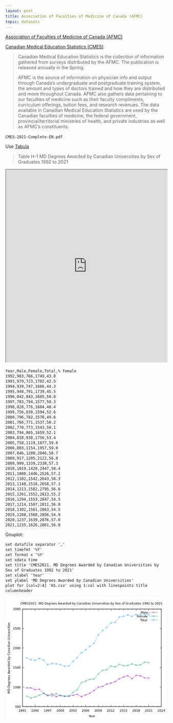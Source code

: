 ```yaml
---
layout: post
title: Association of Faculties of Medicine of Canada (AFMC)
topic: datasets
---
```


[Association of Faculties of Medicine of Canada (AFMC)](https://www.afmc.ca/)

[Canadian Medical Education Statistics (CMES)](https://www.afmc.ca/resources-data/data/canadian-medical-education-statistics-cmes/)

> Canadian Medical Education Statistics is the collection of information gathered from surveys distributed by the AFMC. The publication is released annually in the Spring.
>
> AFMC is the source of information on physician info and output through Canada’s undergraduate and postgraduate training system, the amount and types of doctors trained and how they are distributed and move throughout Canada. AFMC also gathers data pertaining to our faculties of medicine such as their faculty compliments, curriculum offerings, tuition fees, and research revenues. The data available in Canadian Medical Education Statistics are used by the Canadian faculties of medicine, the federal government, provincial/territorial ministries of health, and private industries as well as AFMC’s constituents.

`CMES-2021-Complete-EN.pdf`

Use [Tabula](https://tabula.technology/)

> Table H-1 MD Degrees Awarded by Canadian Universities by Sex of Graduates 1992 to 2021

<iframe src="https://docs.google.com/spreadsheets/d/e/2PACX-1vQfV54Wstj3i7CjqxRMBe8REnbBYuWuEkmOYsPncxQO-hCBNn1vC4cNZZJtKmYejg_XrkIAWnsdLKFv/pubhtml?widget=true&amp;headers=false" width="100%" height="600"></iframe>

```
Year,Male,Female,Total,% Female
1992,983,766,1749,43.8
1993,979,723,1702,42.5
1994,939,747,1686,44.3
1995,948,791,1739,45.5
1996,842,843,1685,50.0
1997,783,794,1577,50.3
1998,828,776,1604,48.4
1999,756,838,1594,52.6
2000,796,782,1578,49.6
2001,766,771,1537,50.2
2002,770,773,1543,50.1
2003,794,865,1659,52.1
2004,818,938,1756,53.4
2005,758,1119,1877,59.6
2006,803,1154,1957,59.0
2007,846,1200,2046,58.7
2008,917,1205,2122,56.8
2009,999,1339,2338,57.3
2010,1019,1428,2447,58.4
2011,1080,1446,2526,57.2
2012,1102,1542,2643,58.3
2013,1140,1518,2658,57.1
2014,1213,1582,2795,56.6
2015,1261,1552,2813,55.2
2016,1294,1553,2847,54.5
2017,1214,1597,2811,56.8
2018,1302,1561,2863,54.5
2019,1288,1568,2856,54.9
2020,1237,1639,2876,57.0
2021,1235,1626,2861,56.8
```

Gnuplot:

```
set datafile separator ','
set timefmt '%Y'
set format x '%Y'
set xdata time
set title 'CMES2021. MD Degrees Awarded by Canadian Universities by Sex of Graduates 1992 to 2021'
set xlabel 'Year'
set ylabel 'MD Degrees Awarded by Canadian Universities'
plot for [col=2:4] 'H1.csv' using 1:col with linespoints title columnheader
```

![CMES2021. Table H-1: MD Degrees Awarded by Canadian Universities by Sex of Graduates 1992 to 2021](/images/AFMC/H1.png)